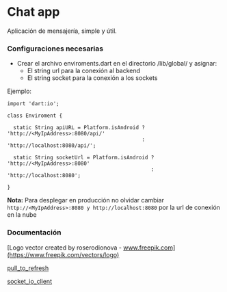 # Chat app

Aplicación de mensajería, simple y útil.

### Configuraciones necesarias

* Crear el archivo enviroments.dart en el directorio /lib/global/ y asignar:
    * El string url para la conexión al backend
    * El string socket para la conexión a los sockets

Ejemplo:
```
import 'dart:io';

class Enviroment {

  static String apiURL = Platform.isAndroid ? 'http://<MyIpAddress>:8080/api/'
                                            : 'http://localhost:8080/api/';

  static String socketUrl = Platform.isAndroid ? 'http://<MyIpAddress>:8080'
                                               : 'http://localhost:8080';

}
```

**Nota:** Para desplegar en producción no olvidar cambiar ``` http://<MyIpAddress>:8080 y http://localhost:8080 ```
por la url de conexión en la nube


### Documentación

[Logo vector created by roserodionova - www.freepik.com](https://www.freepik.com/vectors/logo)

[pull_to_refresh](https://pub.dev/packages/pull_to_refresh)

[socket_io_client](https://pub.dev/packages/socket_io_client/versions/2.0.0-beta.4-nullsafety.0)

